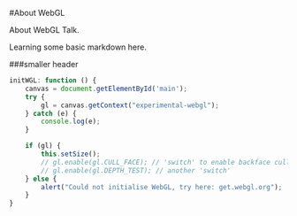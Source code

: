 #About WebGL


About WebGL Talk.

Learning some basic markdown here.

###smaller header

```js
initWGL: function () {
    canvas = document.getElementById('main');
    try {
        gl = canvas.getContext("experimental-webgl");
    } catch (e) {
        console.log(e);
    }

    if (gl) {
        this.setSize();
        // gl.enable(gl.CULL_FACE); // 'switch' to enable backface culling
        // gl.enable(gl.DEPTH_TEST); // another 'switch'
    } else {
        alert("Could not initialise WebGL, try here: get.webgl.org");
    }
}

```
